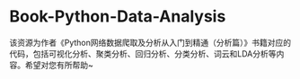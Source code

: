 # Book-Python-Data-Analysis
该资源为作者《Python网络数据爬取及分析从入门到精通（分析篇）》书籍对应的代码，包括可视化分析、聚类分析、回归分析、分类分析、词云和LDA分析等内容。希望对您有所帮助~
